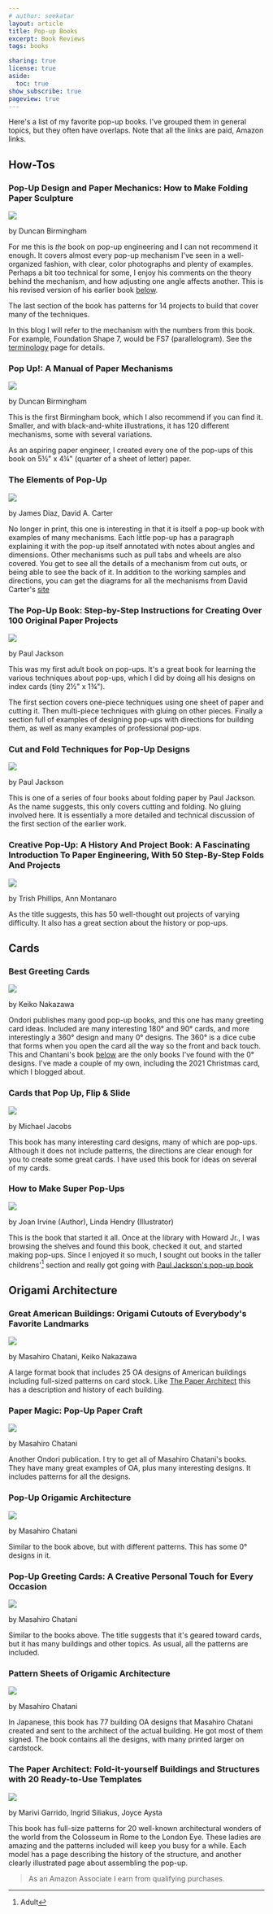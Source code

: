 ```yaml
---
# author: seekatar
layout: article
title: Pop-up Books
excerpt: Book Reviews
tags: books

sharing: true
license: true
aside:
  toc: true
show_subscribe: true
pageview: true
---
```

Here's a list of my favorite pop-up books. I've grouped them in general topics, but they often have overlaps. Note that all the links are paid, Amazon links.

## How-Tos

### Pop-Up Design and Paper Mechanics: How to Make Folding Paper Sculpture

<a href="https://www.amazon.com/gp/product/1784945145?ie=UTF8&linkCode=li2&tag=seekatar-20&linkId=9ce0d2fcced465127a04acaaa1c8a59a&language=en_US&ref_=as_li_ss_il" target="_blank"><img border="0" src="//ws-na.amazon-adsystem.com/widgets/q?_encoding=UTF8&ASIN=1784945145&Format=_SL160_&ID=AsinImage&MarketPlace=US&ServiceVersion=20070822&WS=1&tag=seekatar-20&language=en_US" ></a><img src="https://ir-na.amazon-adsystem.com/e/ir?t=seekatar-20&language=en_US&l=li2&o=1&a=1784945145" width="1" height="1" border="0" alt="" style="border:none !important; margin:0px !important;" />

by Duncan Birmingham

For me this is _the_ book on pop-up engineering and I can not recommend it enough. It covers almost every pop-up mechanism I've seen in a well-organized fashion, with clear, color photographs and plenty of examples. Perhaps a bit too technical for some, I enjoy his comments on the theory behind the mechanism, and how adjusting one angle affects another. This is his revised version of his earlier book [below](/books.html#pop-up-a-manual-of-paper-mechanisms).

The last section of the book has patterns for 14 projects to build that cover many of the techniques.

In this blog I will refer to the mechanism with the numbers from this book. For example, Foundation Shape 7, would be FS7 (parallelogram). See the [terminology](/terminology.html) page for details.

### Pop Up!: A Manual of Paper Mechanisms

<a href="https://www.amazon.com/gp/product/1899618090?ie=UTF8&linkCode=li2&tag=seekatar-20&linkId=a037ef5afd92260b015da2ab66488c25&language=en_US&ref_=as_li_ss_il" target="_blank"><img border="0" src="//ws-na.amazon-adsystem.com/widgets/q?_encoding=UTF8&ASIN=1899618090&Format=_SL160_&ID=AsinImage&MarketPlace=US&ServiceVersion=20070822&WS=1&tag=seekatar-20&language=en_US" ></a><img src="https://ir-na.amazon-adsystem.com/e/ir?t=seekatar-20&language=en_US&l=li2&o=1&a=1899618090" width="1" height="1" border="0" alt="" style="border:none !important; margin:0px !important;" />

by Duncan Birmingham

This is the first Birmingham book, which I also recommend if you can find it. Smaller, and with black-and-white illustrations, it has 120 different mechanisms, some with several variations.

As an aspiring paper engineer, I created every one of the pop-ups of this book on 5&frac12;" x 4&frac14;" (quarter of a sheet of letter) paper.

### The Elements of Pop-Up

<a href="https://www.amazon.com/gp/product/0689822243?ie=UTF8&linkCode=li2&tag=seekatar-20&linkId=c95e5a13fd1193d3ab46920e5f7e4e4a&language=en_US&ref_=as_li_ss_il" target="_blank"><img border="0" src="//ws-na.amazon-adsystem.com/widgets/q?_encoding=UTF8&ASIN=0689822243&Format=_SL160_&ID=AsinImage&MarketPlace=US&ServiceVersion=20070822&WS=1&tag=seekatar-20&language=en_US" ></a><img src="https://ir-na.amazon-adsystem.com/e/ir?t=seekatar-20&language=en_US&l=li2&o=1&a=0689822243" width="1" height="1" border="0" alt="" style="border:none !important; margin:0px !important;" />

by James Diaz, David A. Carter

No longer in print, this one is interesting in that it is itself a pop-up book with examples of many mechanisms. Each little pop-up has a paragraph explaining it with the pop-up itself annotated with notes about angles and dimensions. Other mechanisms such as pull tabs and wheels are also covered. You get to see all the details of a mechanism from cut outs, or being able to see the back of it. In addition to the working samples and directions, you can get the diagrams for all the mechanisms from David Carter's [site](http://www.popupbooks.com/surprise.html)

### The Pop-Up Book: Step-by-Step Instructions for Creating Over 100 Original Paper Projects

<a href="https://www.amazon.com/gp/product/0805028846?ie=UTF8&linkCode=li2&tag=seekatar-20&linkId=16587a5c3b580eff44fcc37e6fed8b8c&language=en_US&ref_=as_li_ss_il" target="_blank"><img border="0" src="//ws-na.amazon-adsystem.com/widgets/q?_encoding=UTF8&ASIN=0805028846&Format=_SL160_&ID=AsinImage&MarketPlace=US&ServiceVersion=20070822&WS=1&tag=seekatar-20&language=en_US" ></a><img src="https://ir-na.amazon-adsystem.com/e/ir?t=seekatar-20&language=en_US&l=li2&o=1&a=0805028846" width="1" height="1" border="0" alt="" style="border:none !important; margin:0px !important;" />

by Paul Jackson

This was my first adult book on pop-ups. It's a great book for learning the various techniques about pop-ups, which I did by doing all his designs on index cards (tiny 2&frac12;" x 1&frac34;").

The first section covers one-piece techniques using one sheet of paper and cutting it. Then multi-piece techniques with gluing on other pieces. Finally a section full of examples of designing pop-ups with directions for building them, as well as many examples of professional pop-ups.

### Cut and Fold Techniques for Pop-Up Designs

<a href="https://www.amazon.com/gp/product/1780673272?ie=UTF8&linkCode=li2&tag=seekatar-20&linkId=b369ceb548113e14bec77c75bd3c5be7&language=en_US&ref_=as_li_ss_il" target="_blank"><img border="0" src="//ws-na.amazon-adsystem.com/widgets/q?_encoding=UTF8&ASIN=1780673272&Format=_SL160_&ID=AsinImage&MarketPlace=US&ServiceVersion=20070822&WS=1&tag=seekatar-20&language=en_US" ></a><img src="https://ir-na.amazon-adsystem.com/e/ir?t=seekatar-20&language=en_US&l=li2&o=1&a=1780673272" width="1" height="1" border="0" alt="" style="border:none !important; margin:0px !important;" />

by Paul Jackson

This is one of a series of four books about folding paper by Paul Jackson. As the name suggests, this only covers cutting and folding. No gluing involved here. It is essentially a more detailed and technical discussion of the first section of the earlier work.

### Creative Pop-Up: A History And Project Book: A Fascinating Introduction To Paper Engineering, With 50 Step-By-Step Folds And Projects

<a href="https://www.amazon.com/gp/product/1780193025?ie=UTF8&linkCode=li2&tag=seekatar-20&linkId=4912794cec063b4e622b397f15a4bdbf&language=en_US&ref_=as_li_ss_il" target="_blank"><img border="0" src="//ws-na.amazon-adsystem.com/widgets/q?_encoding=UTF8&ASIN=1780193025&Format=_SL160_&ID=AsinImage&MarketPlace=US&ServiceVersion=20070822&WS=1&tag=seekatar-20&language=en_US" ></a><img src="https://ir-na.amazon-adsystem.com/e/ir?t=seekatar-20&language=en_US&l=li2&o=1&a=1780193025" width="1" height="1" border="0" alt="" style="border:none !important; margin:0px !important;" />

by Trish Phillips, Ann Montanaro

As the title suggests, this has 50 well-thought out projects of varying difficulty. It also has a great section about the history or pop-ups.

## Cards

### Best Greeting Cards

<a href="https://www.amazon.com/Pop-Up-Greeting-Cards-Origami-Classroom/dp/0870409646?keywords=nakazawa+cards&qid=1636903473&sr=8-11&linkCode=li2&tag=seekatar-20&linkId=db4c44d1669d161dbcad4b5e0f102e5b&language=en_US&ref_=as_li_ss_il" target="_blank"><img border="0" src="//ws-na.amazon-adsystem.com/widgets/q?_encoding=UTF8&ASIN=0870409646&Format=_SL160_&ID=AsinImage&MarketPlace=US&ServiceVersion=20070822&WS=1&tag=seekatar-20&language=en_US" ></a><img src="https://ir-na.amazon-adsystem.com/e/ir?t=seekatar-20&language=en_US&l=li2&o=1&a=0870409646" width="1" height="1" border="0" alt="" style="border:none !important; margin:0px !important;" />

by Keiko Nakazawa

Ondori publishes many good pop-up books, and this one has many greeting card ideas. Included are many interesting 180&deg; and 90&deg; cards, and more interestingly a 360&deg; design and many 0&deg; designs. The 360&deg; is a dice cube that forms when you open the card all the way so the front and back touch. This and Chantani's book [below](/books.html#pop-up-origamic-architecture) are the only books I've found with the 0&deg; designs. I've made a couple of my own, including the 2021 Christmas card, which I blogged about.

### Cards that Pop Up, Flip & Slide

<a href="https://www.amazon.com/Cards-that-Pop-Flip-Slide/dp/1581805969?crid=3LOBJDFLWVTZ5&keywords=cards+that+pop+up%2C+flip+%26+slide+book&qid=1640804099&sprefix=cards+that+pop+up%2Caps%2C82&sr=8-1&linkCode=li2&tag=seekatar-20&linkId=bca64d5449f48151a2db516775460702&language=en_US&ref_=as_li_ss_il" target="_blank"><img border="0" src="//ws-na.amazon-adsystem.com/widgets/q?_encoding=UTF8&ASIN=1581805969&Format=_SL160_&ID=AsinImage&MarketPlace=US&ServiceVersion=20070822&WS=1&tag=seekatar-20&language=en_US" ></a><img src="https://ir-na.amazon-adsystem.com/e/ir?t=seekatar-20&language=en_US&l=li2&o=1&a=1581805969" width="1" height="1" border="0" alt="" style="border:none !important; margin:0px !important;" />

by Michael Jacobs

This book has many interesting card designs, many of which are pop-ups. Although it does not include patterns, the directions are clear enough for you to create some great cards. I have used this book for ideas on several of my cards.

### How to Make Super Pop-Ups

<a href="https://www.amazon.com/Super-Pop-Ups-Dover-Origami-Papercraft/dp/0486465896?crid=WQFF3A1O4A88&keywords=pop-up+how+to&qid=1640804331&sprefix=pop-up+how+to%2Caps%2C75&sr=8-5&linkCode=li2&tag=seekatar-20&linkId=9f8dbc421c360c3ed83c272fa20560d6&language=en_US&ref_=as_li_ss_il" target="_blank"><img border="0" src="//ws-na.amazon-adsystem.com/widgets/q?_encoding=UTF8&ASIN=0486465896&Format=_SL160_&ID=AsinImage&MarketPlace=US&ServiceVersion=20070822&WS=1&tag=seekatar-20&language=en_US" ></a><img src="https://ir-na.amazon-adsystem.com/e/ir?t=seekatar-20&language=en_US&l=li2&o=1&a=0486465896" width="1" height="1" border="0" alt="" style="border:none !important; margin:0px !important;" />

by Joan Irvine (Author), Linda Hendry (Illustrator)

This is the book that started it all. Once at the library with Howard Jr., I was browsing the shelves and found this book, checked it out, and started making pop-ups. Since I enjoyed it so much, I sought out books in the taller childrens'[^1] section and really got going with [Paul Jackson's pop-up book](/books.html#the-pop-up-book-step-by-step-instructions-for-creating-over-100-original-paper-projects)

## Origami Architecture

### Great American Buildings: Origami Cutouts of Everybody's Favorite Landmarks

<a href="https://www.amazon.com/Great-American-Buildings-Everybodys-Landmarks/dp/4770015380?crid=36F6NC8W517T&keywords=great+american+buildings&qid=1640803692&sprefix=great+american+buildings%2Caps%2C84&sr=8-7&linkCode=li2&tag=seekatar-20&linkId=4e21679e0bcf70a3e713d040c64c5fbc&language=en_US&ref_=as_li_ss_il" target="_blank"><img border="0" src="//ws-na.amazon-adsystem.com/widgets/q?_encoding=UTF8&ASIN=4770015380&Format=_SL160_&ID=AsinImage&MarketPlace=US&ServiceVersion=20070822&WS=1&tag=seekatar-20&language=en_US" ></a><img src="https://ir-na.amazon-adsystem.com/e/ir?t=seekatar-20&language=en_US&l=li2&o=1&a=4770015380" width="1" height="1" border="0" alt="" style="border:none !important; margin:0px !important;" />

by Masahiro Chatani, Keiko Nakazawa

A large format book that includes 25 OA designs of American buildings including full-sized patterns on card stock. Like [The Paper Architect](/books.html#the-paper-architect-fold-it-yourself-buildings-and-structures-with-20-ready-to-use-templates) this has a description and history of each building.

### Paper Magic: Pop-Up Paper Craft

<a href="https://www.amazon.com/Paper-Magic-Pop-Up-Craft/dp/0870407570?keywords=paper+magic+chatani&qid=1639348035&sr=8-1&linkCode=li2&tag=seekatar-20&linkId=6eb48eaa00d58a2ec07665ff08be5e8d&language=en_US&ref_=as_li_ss_il" target="_blank"><img border="0" src="//ws-na.amazon-adsystem.com/widgets/q?_encoding=UTF8&ASIN=0870407570&Format=_SL160_&ID=AsinImage&MarketPlace=US&ServiceVersion=20070822&WS=1&tag=seekatar-20&language=en_US" ></a><img src="https://ir-na.amazon-adsystem.com/e/ir?t=seekatar-20&language=en_US&l=li2&o=1&a=0870407570" width="1" height="1" border="0" alt="" style="border:none !important; margin:0px !important;" />

by Masahiro Chatani

Another Ondori publication. I try to get all of Masahiro Chatani's books. They have many great examples of OA, plus many interesting designs. It includes patterns for all the designs.

### Pop-Up Origamic Architecture

<a href="https://www.amazon.com/gp/product/0870406566?&linkCode=li2&tag=seekatar-20&linkId=3a583f63808e7fca6eac8750fc462b03&language=en_US&ref_=as_li_ss_il" target="_blank"><img border="0" src="//ws-na.amazon-adsystem.com/widgets/q?_encoding=UTF8&ASIN=0870406566&Format=_SL160_&ID=AsinImage&MarketPlace=US&ServiceVersion=20070822&WS=1&tag=seekatar-20&language=en_US" ></a><img src="https://ir-na.amazon-adsystem.com/e/ir?t=seekatar-20&language=en_US&l=li2&o=1&a=0870406566" width="1" height="1" border="0" alt="" style="border:none !important; margin:0px !important;" />

by Masahiro Chatani

Similar to the book above, but with different patterns. This has some 0&deg; designs in it.

### Pop-Up Greeting Cards: A Creative Personal Touch for Every Occasion

<a href="https://www.amazon.com/Pop-Up-Greeting-Cards-Creative-Personal/dp/0870407333?keywords=pop-up+greeting+cards+chatani&qid=1639348622&s=books&sr=1-1&linkCode=li2&tag=seekatar-20&linkId=6b44c0e6aa4719d1c5b9a2f5894855cc&language=en_US&ref_=as_li_ss_il" target="_blank"><img border="0" src="//ws-na.amazon-adsystem.com/widgets/q?_encoding=UTF8&ASIN=0870407333&Format=_SL160_&ID=AsinImage&MarketPlace=US&ServiceVersion=20070822&WS=1&tag=seekatar-20&language=en_US" ></a><img src="https://ir-na.amazon-adsystem.com/e/ir?t=seekatar-20&language=en_US&l=li2&o=1&a=0870407333" width="1" height="1" border="0" alt="" style="border:none !important; margin:0px !important;" />

by Masahiro Chatani

Similar to the books above. The title suggests that it's geared toward cards, but it has many buildings and other topics. As usual, all the patterns are included.

### Pattern Sheets of Origamic Architecture

<a href="https://www.amazon.com/gp/product/4395270123?&linkCode=li2&tag=seekatar-20&linkId=f3cadfd0c97a78c92eb701d6ad2cf5db&language=en_US&ref_=as_li_ss_il" target="_blank"><img border="0" src="//ws-na.amazon-adsystem.com/widgets/q?_encoding=UTF8&ASIN=4395270123&Format=_SL160_&ID=AsinImage&MarketPlace=US&ServiceVersion=20070822&WS=1&tag=seekatar-20&language=en_US" ></a><img src="https://ir-na.amazon-adsystem.com/e/ir?t=seekatar-20&language=en_US&l=li2&o=1&a=4395270123" width="1" height="1" border="0" alt="" style="border:none !important; margin:0px !important;" />

by Masahiro Chatani

In Japanese, this book has 77 building OA designs that Masahiro Chatani created and sent to the architect of the actual building. He got most of them signed. The book contains all the designs, with many printed larger on cardstock.

### The Paper Architect: Fold-it-yourself Buildings and Structures with 20 Ready-to-Use Templates

<a href="https://www.amazon.com/Paper-Architect-Fold-Yourself-Structures/dp/030745147X?keywords=paper+architecture&qid=1639348775&s=books&sr=1-4&linkCode=li2&tag=seekatar-20&linkId=15358fae1e0a51041fc517fc701a3411&language=en_US&ref_=as_li_ss_il" target="_blank"><img border="0" src="//ws-na.amazon-adsystem.com/widgets/q?_encoding=UTF8&ASIN=030745147X&Format=_SL160_&ID=AsinImage&MarketPlace=US&ServiceVersion=20070822&WS=1&tag=seekatar-20&language=en_US" ></a><img src="https://ir-na.amazon-adsystem.com/e/ir?t=seekatar-20&language=en_US&l=li2&o=1&a=030745147X" width="1" height="1" border="0" alt="" style="border:none !important; margin:0px !important;" />

by Marivi Garrido, Ingrid Siliakus, Joyce Aysta

This book has full-size patterns for 20 well-known architectural wonders of the world from the Colosseum in Rome to the London Eye. These ladies are amazing and the patterns included will keep you busy for a while. Each model has a page describing the history of the structure, and another clearly illustrated page about assembling the pop-up.

> As an Amazon Associate I earn from qualifying purchases.

[^1]: Adult
